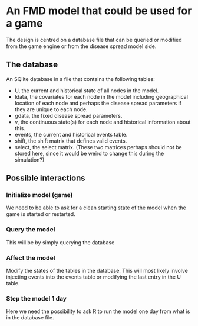 # An FMD model that could be used for a game

The design is centred on a database file that can be queried or
modified from the game engine or from the disease spread model
side.

## The database

An SQlite database in a file that contains the following tables:

- U, the current and historical state of all nodes in the model.
- ldata, the covariates for each node in the model including
  geographical location of each node and perhaps the disease spread
  parameters if they are unique to each node.
- gdata, the fixed disease spread parameters.
- v, the continuous state(s) for each node and historical information
  about this.
- events, the current and historical events table.
- shift, the shift matrix that defines valid events.
- select, the select matrix. (These two matrices perhaps
  should not be stored here, since it would be weird to change this
  during the simulation?)

## Possible interactions

### Initialize model (game)

We need to be able to ask for a clean starting state of the model when
the game is started or restarted.

### Query the model

This will be by simply querying the database

### Affect the model

Modify the states of the tables in the database. This will most likely
involve injecting events into the events table or modifying the last
entry in the U table.

### Step the model 1 day

Here we need the possibility to ask R to run the model one day from
what is in the database file.

##
